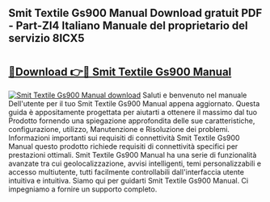 ## Smit Textile Gs900 Manual Download gratuit PDF - Part-ZI4 Italiano Manuale del proprietario del servizio 8ICX5

# <h2><a href="http://dfeft7i.blite.top/?on=Smit+Textile+Gs900+Manual">🔗Download 👉🔴 Smit Textile Gs900 Manual</a></h2>

[![Smit Textile Gs900 Manual download](https://i.imgur.com/lujVjoI.png)](http://dfeft7i.blite.top/?on=Smit+Textile+Gs900+Manual)
Saluti e benvenuto nel manuale Dell'utente per il tuo Smit Textile Gs900 Manual appena aggiornato. Questa guida è appositamente progettata per aiutarti a ottenere il massimo dal tuo Prodotto fornendo una spiegazione approfondita delle sue caratteristiche, configurazione, utilizzo, Manutenzione e Risoluzione dei problemi. Informazioni importanti sui requisiti di connettività Smit Textile Gs900 Manual questo prodotto richiede requisiti di connettività specifici per prestazioni ottimali. Smit Textile Gs900 Manual ha una serie di funzionalità avanzate tra cui geolocalizzazione, avvisi intelligenti, temi personalizzabili e accesso multiutente, tutti facilmente controllabili dall'interfaccia utente intuitiva e intuitiva. Siamo qui per guidarti Smit Textile Gs900 Manual. Ci impegniamo a fornire un supporto completo.
